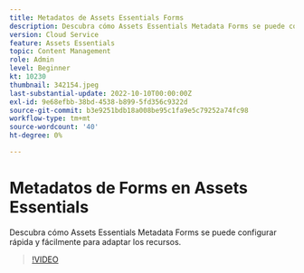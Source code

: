 ```yaml
---
title: Metadatos de Assets Essentials Forms
description: Descubra cómo Assets Essentials Metadata Forms se puede configurar rápida y fácilmente para adaptar los metadatos de recursos.
version: Cloud Service
feature: Assets Essentials
topic: Content Management
role: Admin
level: Beginner
kt: 10230
thumbnail: 342154.jpeg
last-substantial-update: 2022-10-10T00:00:00Z
exl-id: 9e68efbb-38bd-4538-b899-5fd356c9322d
source-git-commit: b3e9251bdb18a008be95c1fa9e5c79252a74fc98
workflow-type: tm+mt
source-wordcount: '40'
ht-degree: 0%

---
```


# Metadatos de Forms en Assets Essentials

Descubra cómo Assets Essentials Metadata Forms se puede configurar rápida y fácilmente para adaptar los recursos.

>[!VIDEO](https://video.tv.adobe.com/v/342154?quality=12&learn=on)
